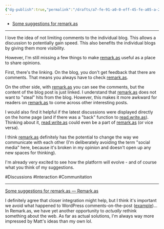 ```yaml
---
{"dg-publish":true,"permalink":"/drafts/a7-fe-91-a0-0-eff-45-fe-a05-a-261707220411/","dgHomeLink":true,"dgPassFrontmatter":false}
---
```



- [Some suggestions for remark.as](https://write.as/1stdraft/some-suggestions-for-remark-as)

---
I love the idea of not limiting comments to the individual blog. This allows a discussion to potentially gain speed. This also benefits the individual blogs by giving them more visibility.

However, I'm still missing a few things to make [remark.as](https://remark.as) useful as a place to share opinions. 

First, there's the linking. On the blog, you don't get feedback that there are comments. That means you always have to check [remark.as](https://remark.as).

On the other side, with [remark.as](https://remark.as) you can see the comments, but the content of the blog post is just linked. I understand that [remark.as](https://remark.as) does not want to "steal" hits from the blog. However, this makes it more awkward for readers on [remark.as](https://remark.as) to come across other interesting posts.

I would also find it helpful if the latest discussions were displayed directly on the home page (and if there was a "back" function to [read.write.as](https://read.write.as)). Thinking about it, [read.write.as](https://read.write.as) could even be a part of [remark.as](https://remark.as) (or vice versa).

I think [remark.as](https://remark.as) definitely has the potential to change the way we communicate with each other (I'm deliberately avoiding the term "social media" here, because it's broken in my opinion and doesn't open up any new spaces for thinking).

I'm already very excited to see how the platform will evolve - and of course what you think of my suggestions.

#Discussions #Interaction #Communitation

---

[Some suggestions for remark.as — Remark.as](https://remark.as/p/d77p3wepft5u1bbq)

I definitely agree that closer integration might help, but I think it's important we avoid what happened to WordPress comments-on-the-post ([example](https://blogs.harvard.edu/doc/2022/06/21/newsletter/))... In Remark.as, we have yet another opportunity to *actually* rethink something about the web. As far as actual solutions, I'm always way more impressed by Matt's ideas than my own lol.